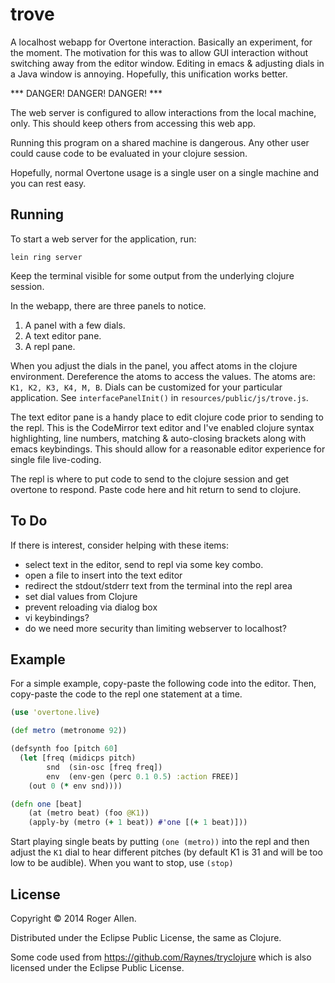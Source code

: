 # trove

A localhost webapp for Overtone interaction.  Basically an experiment,
for the moment.  The motivation for this was to allow GUI interaction
without switching away from the editor window.  Editing in emacs &
adjusting dials in a Java window is annoying.  Hopefully, this
unification works better.

*** DANGER! DANGER! DANGER! ***

The web server is configured to allow interactions from the local machine,
only.  This should keep others from accessing this web app.

Running this program on a shared machine is dangerous.  Any other user
could cause code to be evaluated in your clojure session.

Hopefully, normal Overtone usage is a single user on a single machine
and you can rest easy.

## Running

To start a web server for the application, run:

    lein ring server

Keep the terminal visible for some output from the underlying clojure
session.

In the webapp, there are three panels to notice.

1. A panel with a few dials.
2. A text editor pane.
3. A repl pane.

When you adjust the dials in the panel, you affect atoms in the
clojure environment.  Dereference the atoms to access the values.  The
atoms are: `K1, K2, K3, K4, M, B`.  Dials can be customized for your
particular application.  See `interfacePanelInit()` in
`resources/public/js/trove.js`.

The text editor pane is a handy place to edit clojure code prior to
sending to the repl.  This is the CodeMirror text editor and I've
enabled clojure syntax highlighting, line numbers, matching &
auto-closing brackets along with emacs keybindings.  This should allow
for a reasonable editor experience for single file live-coding.

The repl is where to put code to send to the clojure session and get
overtone to respond.  Paste code here and hit return to send to
clojure.

## To Do

If there is interest, consider helping with these items:
* select text in the editor, send to repl via some key combo.
* open a file to insert into the text editor
* redirect the stdout/stderr text from the terminal into the repl area
* set dial values from Clojure
* prevent reloading via dialog box
* vi keybindings?
* do we need more security than limiting webserver to localhost?

## Example

For a simple example, copy-paste the following code into the editor.
Then, copy-paste the code to the repl one statement at a time.

```clj
(use 'overtone.live)

(def metro (metronome 92))

(defsynth foo [pitch 60]
  (let [freq (midicps pitch)
        snd  (sin-osc [freq freq])
        env  (env-gen (perc 0.1 0.5) :action FREE)]
    (out 0 (* env snd))))

(defn one [beat]
    (at (metro beat) (foo @K1))
    (apply-by (metro (+ 1 beat)) #'one [(+ 1 beat)]))
```

Start playing single beats by putting `(one (metro))` into the repl
and then adjust the `K1` dial to hear different pitches (by default K1
is 31 and will be too low to be audible).  When you want to stop, use
`(stop)`

## License

Copyright © 2014 Roger Allen.

Distributed under the Eclipse Public License, the same as Clojure.

Some code used from https://github.com/Raynes/tryclojure which is
also licensed under the Eclipse Public License.
